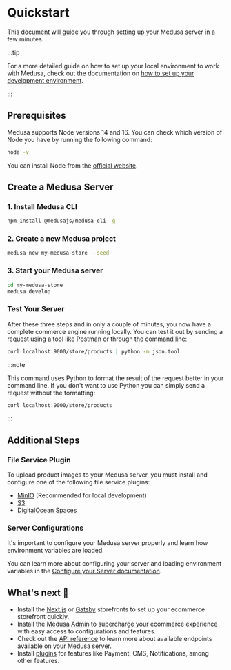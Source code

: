 # Quickstart

This document will guide you through setting up your Medusa server in a few minutes.

:::tip

For a more detailed guide on how to set up your local environment to work with Medusa, check out the documentation on [how to set up your development environment](/tutorial/set-up-your-development-environment).

:::


## Prerequisites

Medusa supports Node versions 14 and 16. You can check which version of Node you have by running the following command:

```bash
node -v
```

You can install Node from the [official website](https://nodejs.org/en/).

## Create a Medusa Server

### 1. Install Medusa CLI

   ```bash npm2yarn
   npm install @medusajs/medusa-cli -g
   ```

### 2. Create a new Medusa project

   ```bash
   medusa new my-medusa-store --seed
   ```

### 3. Start your Medusa server

   ```bash
   cd my-medusa-store
   medusa develop
   ```

### Test Your Server

After these three steps and in only a couple of minutes, you now have a complete commerce engine running locally. You can test it out by sending a request using a tool like Postman or through the command line:

```bash
curl localhost:9000/store/products | python -m json.tool
```

:::note

This command uses Python to format the result of the request better in your command line. If you don't want to use Python you can simply send a request without the formatting:

```bash
curl localhost:9000/store/products
```

:::

## Additional Steps

### File Service Plugin

To upload product images to your Medusa server, you must install and configure one of the following file service plugins:

- [MinIO](../add-plugins/minio.md) (Recommended for local development)
- [S3](../add-plugins/s3.md)
- [DigitalOcean Spaces](../add-plugins/spaces.md)

### Server Configurations

It's important to configure your Medusa server properly and learn how environment variables are loaded.

You can learn more about configuring your server and loading environment variables in the [Configure your Server documentation](../usage/configurations.md).

## What's next :rocket:

- Install the [Next.js](../starters/nextjs-medusa-starter.md) or [Gatsby](../starters/gatsby-medusa-starter.md) storefronts to set up your ecommerce storefront quickly.
- Install the [Medusa Admin](../admin/quickstart.md) to supercharge your ecommerce experience with easy access to configurations and features.
- Check out the [API reference](https://docs.medusajs.com/api/store) to learn more about available endpoints available on your Medusa server.
- Install [plugins](https://github.com/medusajs/medusa/tree/master/packages) for features like Payment, CMS, Notifications, among other features.
